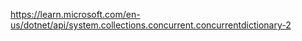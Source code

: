 

https://learn.microsoft.com/en-us/dotnet/api/system.collections.concurrent.concurrentdictionary-2
